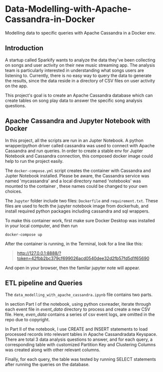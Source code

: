 # Data-Modelling-with-Apache-Cassandra-in-Docker
Modelling data to specific queries with Apache Cassandra in a Docker env.

## Introduction
A startup called Sparkify wants to analyze the data they've been collecting on songs and user activity on their new music streaming app. The analysis team is particularly interested in understanding what songs users are listening to. Currently, there is no easy way to query the data to generate the results, since the data reside in a directory of CSV files on user activity on the app.

This project's goal is to create an Apache Cassandra database which can create tables on song play data to answer the specific song analysis questions.

## Apache Cassandra and Jupyter Notebook with Docker

In this project, all the scripts are run in an Jupter Notebook. A python wrapper/python driver called cassandra was used to connect with Apache Cassandra and run queries. In order to create a stable env for Jupter Notebook and Cassandra connection, this composed docker image could help to run the project easily.

The `docker-compose.yml` script creates the container with Cassandra and Jupter Notebook installed. Please be aware, the Cassandra service was named 'mycassandra' and a local directory named 'notebooks' was mounted to the container , these names could be changed to your own choices.

The `Jupyter` folder include two files: `Dockerfile` and `requirement.txt`. These files are used to fecth the jupyter notebook image from dockerhub, and install required python packages including cassandra and sql wrappers.

To make this container work, first make sure Docker Desktop was installed in your local computer, and then run

    docker-compose up

After the container is running, in the Terminal, look for a line like this:

> http://127.0.0.1:8888/?token=42fbb2bc379cf699026acd0540dee32d2fb57fd5d1f65690

And open in your browser, then the familar jupyter note will appear.

## ETL pipeline and Queries

The `data_modelling_with_apache_cassandra.ipynb` file contains two parts.

In section Part I of the notebook, using python csvreader, iterate through each event file in *event_data* directory to process and create a new CSV file. Here, *even_data* contains a series of csv event logs, are omitted in the repo due to copyright.

In Part II of the notebook, I use CREATE and INSERT statements to load processed records into relevant tables in  Apache Cassandradata Keyspace. There are total 3 data analysis questions to answer, and for each query, a corresponding table with customized Partition Key and Clustering Columns was created along with other relevant columns.

Finally, for each query, the table was tested by running SELECT statements after running the queries on the database.

